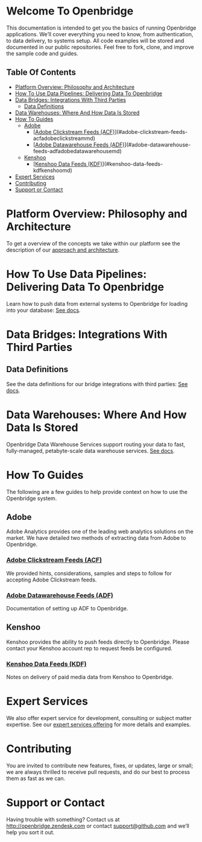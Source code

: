 <h1> Welcome To Openbridge </h1>

This documentation is intended to get you the basics of running Openbridge applications. We’ll cover everything you need to know, from authentication, to data delivery, to systems setup. All code examples will be stored and documented in our public repositories. Feel free to fork, clone, and improve the sample code and guides.

<h2> Table Of Contents </h2>

<!-- TOC depthFrom:1 depthTo:6 withLinks:1 updateOnSave:1 orderedList:0 -->

- [Platform Overview: Philosophy and Architecture](#platform-overview-philosophy-and-architecture)
- [How To Use Data Pipelines: Delivering Data To Openbridge](#how-to-use-data-pipelines-delivering-data-to-openbridge)
- [Data Bridges: Integrations With Third Parties](#data-bridges-integrations-with-third-parties)
	- [Data Definitions](#data-definitions)
- [Data Warehouses: Where And How Data Is Stored](#data-warehouses-where-and-how-data-is-stored)
- [How To Guides](#how-to-guides)
	- [Adobe](#adobe)
		- [[Adobe Clickstream Feeds (ACF)](adobe_clickstream.md)](#adobe-clickstream-feeds-acfadobeclickstreammd)
		- [[Adobe Datawarehouse Feeds (ADF)](adobe_datawarehouse.md)](#adobe-datawarehouse-feeds-adfadobedatawarehousemd)
	- [Kenshoo](#kenshoo)
		- [[Kenshoo Data Feeds (KDF)](kenshoo.md)](#kenshoo-data-feeds-kdfkenshoomd)
- [Expert Services](#expert-services)
- [Contributing](#contributing)
- [Support or Contact](#support-or-contact)

<!-- /TOC -->


# Platform Overview: Philosophy and Architecture
To get a overview of the concepts we take within our platform see the description of our [approach and architecture](/platform_overview.md).


# How To Use Data Pipelines: Delivering Data To Openbridge
Learn how to push data from external systems to Openbridge for loading into your database: [See docs](/pipeline.md).

# Data Bridges: Integrations With Third Parties

## Data Definitions
See the data definitions for our bridge integrations with third parties: [See docs](/data_definitions.md).

# Data Warehouses: Where And How Data Is Stored
Openbridge Data Warehouse Services support routing your data to fast, fully-managed, petabyte-scale data warehouse services.
[See docs](/storage.md).

# How To Guides
The following are a few guides to help provide context on how to use the Openbridge system.

## Adobe
Adobe Analytics provides one of the leading web analytics solutions on the market. We have detailed two methods of extracting data from Adobe to Openbridge.

### [Adobe Clickstream Feeds (ACF)](adobe_clickstream.md)
We provided hints, considerations, samples and steps to follow for accepting Adobe Clickstream feeds.

### [Adobe Datawarehouse Feeds (ADF)](adobe_datawarehouse.md)
Documentation of setting up ADF to Openbridge.


## Kenshoo
Kenshoo provides the ability to push feeds directly to Openbridge. Please contact your Kenshoo account rep to request feeds be configured.

### [Kenshoo Data Feeds (KDF)](kenshoo.md)
Notes on delivery of paid media data from Kenshoo to Openbridge.

# Expert Services
We also offer expert service for development, consulting or subject matter expertise. See our [expert services offering](/expert_service.md) for more details and examples.

# Contributing
You are invited to contribute new features, fixes, or updates, large or small; we are always thrilled to receive pull requests, and do our best to process them as fast as we can.

# Support or Contact

Having trouble with something? Contact us at <a href="http://openbridge.zendesk.com">http://openbridge.zendesk.com</a> or contact <a href="mailto:support@openbridge.com">support@github.com</a> and we’ll help you sort it out.
